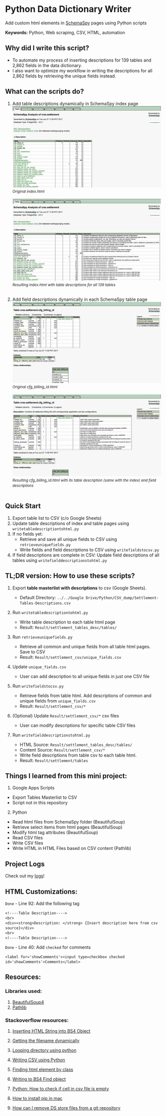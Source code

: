 # Python Data Dictionary Writer
Add custom html elements in [SchemaSpy](http://schemaspy.sourceforge.net/) pages using Python scripts

**Keywords:** Python, Web scraping, CSV, HTML, automation

## Why did I write this script?
* To automate my process of inserting descriptions for 139 tables and 2,862 fields in the data dictionary.
* I also want to optimize my workflow in writing the descriptions for all 2,862 fields by retrieving the unique fields instead.

## What can the scripts do?

1. Add table descriptions dynamically in SchemaSpy index page
![Index Before](/Screenshots/index-before.png)
<small>*Original index.html*</small>
<br><br>
![Index After](/Screenshots/index-after.png)
<small>*Resulting index.html with table descriptions for all 139 tables*</small>
<br><br>

2. Add field descriptions dynamically in each SchemaSpy table page
![Table Before](/Screenshots/table-before.png)
<small>*Original cfg_billing_id.html*</small>
<br><br>
![Table After](/Screenshots/table-after.png)
<small>*Resulting cfg_billing_id.html with its table description (same with the index) and field descriptions*</small>
<br><br>



## Quick Start

1. Export table list to CSV (c/o Google Sheets)
2. Update table descriptions of index and table pages using `writetabledescriptiontohtml.py`
3. If no fields yet:
   * Retrieve and save all unique fields to CSV using `retrieveuniquefields.py`
   * Write fields and field descriptions to CSV using `writefieldstocsv.py`
4. If field descriptions are complete in CSV: Update field descriptions of all tables using `writefielddescriptionstohtml.py`

## TL;DR version: How to use these scripts?

1. Export **table masterlist with descriptions** to csv (Google Sheets).
	* Default Directory: `../../Google Drive/Python/CSV_dump/Settlement-Tables-Descriptions.csv`

2. Run `writetabledescriptiontohtml.py`
	* Write table description to each table html page
	* Result: `Result/settlement_tables_desc/tables/`

3. Run `retrieveuniquefields.py`
	* Retrieve all common and unique fields from all table html pages. Save to CSV
	* Result: `Result/settlement_csv/unique_fields.csv`

3. Update `unique_fields.csv`
	* User can add description to all unique fields in just one CSV file

4. Run `writefieldstocsv.py`
    * Retrieve fields from table html. Add descriptions of common and unique fields from `unique_fields.csv`
    * Result: `Result/settlement_csv/*`

5. (Optional) Update `Result/settlement_csv/*` csv files
	* User can modify descriptions for specific table CSV files

6. Run `writefielddescriptionstohtml.py`
	* HTML Source: `Result/settlement_tables_desc/tables/`
	* Content Source: `Result/settlement_csv/*`
	* Write field descriptions from table csv to each table html.
	* Result: `Result/settlement/tables`


## Things I learned from this mini project:

1. Google Apps Scripts
- Export Tables Masterlist to CSV
- Script not in this repository

2. Python
- Read html files from SchemaSpy folder (BeautifulSoup)
- Retrieve select items from html pages (BeautifulSoup)
- Modify html tag attributes (BeautifulSoup)
- Read CSV files
- Write CSV files
- Write HTML in HTML Files based on CSV content (Pathlib)


## Project Logs

Check out my [logs](https://github.com/eyana-m/python-data-dictionary-writer/blob/master/Logs.md)!


## HTML Customizations:

`Done` - Line 92: Add the following tag

```
<!----Table Description---->
<br>
<div><strong>Description: </strong> {Insert description here from csv source}</div>
<br>
<!----Table Description---->
```

`Done` - Line 40: Add `checked` for comments

```
<label for='showComments'><input type=checkbox checked id='showComments'>Comments</label>
```

## Resources:

### Libraries used:

1. [BeautifulSoup4](https://www.crummy.com/software/BeautifulSoup/)
2. [Pathlib](https://docs.python.org/3/library/pathlib.html)

### Stackoverflow resources:

1. [Inserting HTML String into BS4 Object](https://stackoverflow.com/questions/31229981/insert-html-string-into-beautifulsoup-object)

2. [Getting the filename dynamically](https://stackoverflow.com/questions/678236/how-to-get-the-filename-without-the-extension-from-a-path-in-python)

3. [Looping directory using python]( https://stackoverflow.com/questions/10377998/how-can-i-iterate-over-files-in-a-given-directory)

4. [Writing CSV using Python](https://stackoverflow.com/questions/14037540/writing-a-python-list-of-lists-to-a-csv-file)

5. [Finding html element by class](https://stackoverflow.com/questions/5041008/how-to-find-elements-by-class)

6. [Writing to BS4 Find object](https://stackoverflow.com/questions/17610438/beautifulsoup-insert-text-var-into-every-given-td-class)

7. [Python: How to check if cell in csv file is empty](https://stackoverflow.com/questions/34192705/python-how-to-check-if-cell-in-csv-file-is-empty)

8. [How to install pip in mac](https://stackoverflow.com/questions/17271319/how-do-i-install-pip-on-macos-or-os-x)

9. [How can I remove DS store files from a git repository](https://stackoverflow.com/questions/107701/how-can-i-remove-ds-store-files-from-a-git-repository)
